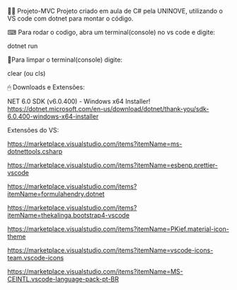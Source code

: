 👨‍💻 Projeto-MVC
Projeto criado em aula de C# pela UNINOVE, utilizando o VS code com dotnet para montar o código.

⌨ Para rodar o codigo, abra um terminal(console) no vs code e digite:

dotnet run

🧹Para limpar o terminal(console) digite:

clear (ou cls)

🖱 Downloads e Extensões:

NET 6.0 SDK (v6.0.400) - Windows x64 Installer! https://dotnet.microsoft.com/en-us/download/dotnet/thank-you/sdk-6.0.400-windows-x64-installer

Extensões do VS:

https://marketplace.visualstudio.com/items?itemName=ms-dotnettools.csharp

https://marketplace.visualstudio.com/items?itemName=esbenp.prettier-vscode

https://marketplace.visualstudio.com/items?itemName=formulahendry.dotnet

https://marketplace.visualstudio.com/items?itemName=thekalinga.bootstrap4-vscode

https://marketplace.visualstudio.com/items?itemName=PKief.material-icon-theme

https://marketplace.visualstudio.com/items?itemName=vscode-icons-team.vscode-icons

https://marketplace.visualstudio.com/items?itemName=MS-CEINTL.vscode-language-pack-pt-BR
